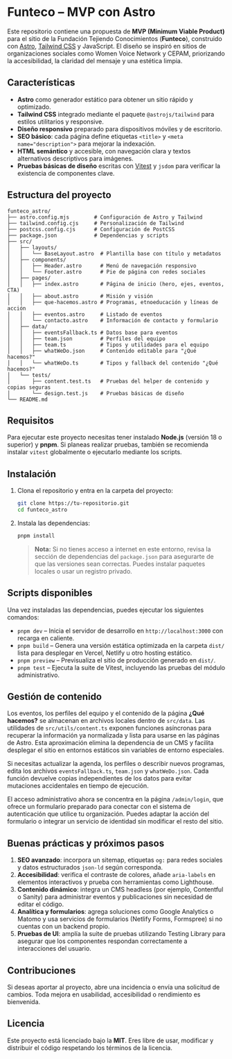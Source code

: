 # Funteco – MVP con Astro

Este repositorio contiene una propuesta de **MVP (Minimum Viable Product)** para el sitio de la Fundación Tejiendo Conocimientos (**Funteco**), construido con [Astro](https://astro.build/), [Tailwind CSS](https://tailwindcss.com/) y JavaScript. El diseño se inspiró en sitios de organizaciones sociales como Women Voice Network y CEPAM, priorizando la accesibilidad, la claridad del mensaje y una estética limpia.

## Características

- **Astro** como generador estático para obtener un sitio rápido y optimizado.
- **Tailwind CSS** integrado mediante el paquete `@astrojs/tailwind` para estilos utilitarios y responsive.
- **Diseño responsivo** preparado para dispositivos móviles y de escritorio.
- **SEO básico**: cada página define etiquetas `<title>` y `<meta name="description">` para mejorar la indexación.
- **HTML semántico** y accesible, con navegación clara y textos alternativos descriptivos para imágenes.
- **Pruebas básicas de diseño** escritas con [Vitest](https://vitest.dev/) y `jsdom` para verificar la existencia de componentes clave.

## Estructura del proyecto

```
funteco_astro/
├── astro.config.mjs        # Configuración de Astro y Tailwind
├── tailwind.config.cjs     # Personalización de Tailwind
├── postcss.config.cjs      # Configuración de PostCSS
├── package.json            # Dependencias y scripts
├── src/
│   ├── layouts/
│   │   └── BaseLayout.astro  # Plantilla base con título y metadatos
│   ├── components/
│   │   ├── Header.astro      # Menú de navegación responsivo
│   │   └── Footer.astro      # Pie de página con redes sociales
│   ├── pages/
│   │   ├── index.astro       # Página de inicio (hero, ejes, eventos, CTA)
│   │   ├── about.astro       # Misión y visión
│   │   ├── que-hacemos.astro # Programas, etnoeducación y líneas de acción
│   │   ├── eventos.astro     # Listado de eventos
│   │   └── contacto.astro    # Información de contacto y formulario
│   ├── data/
│   │   ├── eventsFallback.ts # Datos base para eventos
│   │   ├── team.json         # Perfiles del equipo
│   │   ├── team.ts           # Tipos y utilidades para el equipo
│   │   ├── whatWeDo.json     # Contenido editable para "¿Qué hacemos?"
│   │   └── whatWeDo.ts       # Tipos y fallback del contenido "¿Qué hacemos?"
│   └── tests/
│       ├── content.test.ts   # Pruebas del helper de contenido y copias seguras
│       └── design.test.js    # Pruebas básicas de diseño
└── README.md
```

## Requisitos

Para ejecutar este proyecto necesitas tener instalado **Node.js** (versión 18 o superior) y **pnpm**. Si planeas realizar pruebas, también se recomienda instalar `vitest` globalmente o ejecutarlo mediante los scripts.

## Instalación

1. Clona el repositorio y entra en la carpeta del proyecto:

   ```bash
   git clone https://tu-repositorio.git
   cd funteco_astro
   ```

2. Instala las dependencias:

   ```bash
   pnpm install
   ```

   > **Nota:** Si no tienes acceso a internet en este entorno, revisa la sección de dependencias del `package.json` para asegurarte de que las versiones sean correctas. Puedes instalar paquetes locales o usar un registro privado.

## Scripts disponibles

Una vez instaladas las dependencias, puedes ejecutar los siguientes comandos:

- `pnpm dev` – Inicia el servidor de desarrollo en `http://localhost:3000` con recarga en caliente.
- `pnpm build` – Genera una versión estática optimizada en la carpeta `dist/` lista para desplegar en Vercel, Netlify u otro hosting estático.
- `pnpm preview` – Previsualiza el sitio de producción generado en `dist/`.
- `pnpm test` – Ejecuta la suite de Vitest, incluyendo las pruebas del módulo administrativo.

## Gestión de contenido

Los eventos, los perfiles del equipo y el contenido de la página **¿Qué hacemos?** se almacenan en archivos locales dentro de `src/data`. Las utilidades de `src/utils/content.ts` exponen funciones asíncronas para recuperar la información ya normalizada y lista para usarse en las páginas de Astro. Esta aproximación elimina la dependencia de un CMS y facilita desplegar el sitio en entornos estáticos sin variables de entorno especiales.

Si necesitas actualizar la agenda, los perfiles o describir nuevos programas, edita los archivos `eventsFallback.ts`, `team.json` y `whatWeDo.json`. Cada función devuelve copias independientes de los datos para evitar mutaciones accidentales en tiempo de ejecución.

El acceso administrativo ahora se concentra en la página `/admin/login`, que ofrece un formulario preparado para conectar con el sistema de autenticación que utilice tu organización. Puedes adaptar la acción del formulario o integrar un servicio de identidad sin modificar el resto del sitio.

## Buenas prácticas y próximos pasos

1. **SEO avanzado**: incorpora un sitemap, etiquetas `og:` para redes sociales y datos estructurados `json‑ld` según corresponda.
2. **Accesibilidad**: verifica el contraste de colores, añade `aria-labels` en elementos interactivos y prueba con herramientas como Lighthouse.
3. **Contenido dinámico**: integra un CMS headless (por ejemplo, Contentful o Sanity) para administrar eventos y publicaciones sin necesidad de editar el código.
4. **Analítica y formularios**: agrega soluciones como Google Analytics o Matomo y usa servicios de formularios (Netlify Forms, Formspree) si no cuentas con un backend propio.
5. **Pruebas de UI**: amplía la suite de pruebas utilizando Testing Library para asegurar que los componentes respondan correctamente a interacciones del usuario.

## Contribuciones

Si deseas aportar al proyecto, abre una incidencia o envía una solicitud de cambios. Toda mejora en usabilidad, accesibilidad o rendimiento es bienvenida.

## Licencia

Este proyecto está licenciado bajo la **MIT**. Eres libre de usar, modificar y distribuir el código respetando los términos de la licencia.